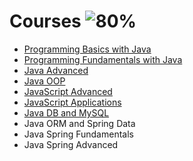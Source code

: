 # Courses ![80%](https://progress-bar.dev/80)
- [Programming Basics with Java](https://github.com/salichalak/SoftUni/tree/main/Programming%20Basics%20with%20Java)  
- [Programming Fundamentals with Java](https://github.com/salichalak/SoftUni/tree/main/Programming%20Fundamentals%20with%20Java)  
- [Java Advanced](https://github.com/salichalak/SoftUni/tree/main/Java%20Advanced)   
- [Java OOP](https://github.com/salichalak/SoftUni/tree/main/Java%20OOP)  
- [JavaScript Advanced](https://github.com/salichalak/SoftUni/tree/main/JS%20Advanced)  
- [JavaScript Applications](https://github.com/salichalak/SoftUni/tree/main/JS%20Applications)  
- [Java DB and MySQL](https://github.com/salichalak/SoftUni/tree/main/MySQL)  
- Java ORM and Spring Data  
- Java Spring Fundamentals  
- Java Spring Advanced  
